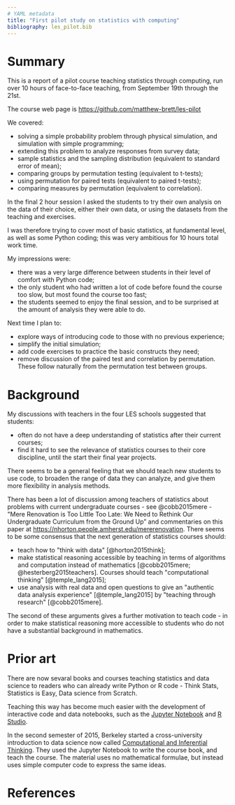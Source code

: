 ```yaml
---
# YAML metadata
title: "First pilot study on statistics with computing"
bibliography: les_pilot.bib
---
```


# Summary

This is a report of a pilot course teaching statistics through computing, run
over 10 hours of face-to-face teaching, from September 19th through the 21st.

The course web page is https://github.com/matthew-brett/les-pilot

We covered:

* solving a simple probability problem through physical simulation, and
  simulation with simple programming;
* extending this problem to analyze responses from survey data;
* sample statistics and the sampling distribution (equivalent to standard
  error of mean);
* comparing groups by permutation testing (equivalent to t-tests);
* using permutation for paired tests (equivalent to paired t-tests);
* comparing measures by permutation (equivalent to correlation).

In the final 2 hour session I asked the students to try their own analysis on
the data of their choice, either their own data, or using the datasets from
the teaching and exercises.

I was therefore trying to cover most of basic statistics, at fundamental
level, as well as some Python coding; this was very ambitious for 10 hours
total work time.

My impressions were:

* there was a very large difference between students in their level of comfort
  with Python code;
* the only student who had written a lot of code before found the course too
  slow, but most found the course too fast;
* the students seemed to enjoy the final session, and to be surprised at the
  amount of analysis they were able to do.

Next time I plan to:

* explore ways of introducing code to those with no previous experience;
* simplify the initial simulation;
* add code exercises to practice the basic constructs they need;
* remove discussion of the paired test and correlation by permutation.  These
  follow naturally from the permutation test between groups.

# Background

My discussions with teachers in the four LES schools suggested that students:

* often do not have a deep understanding of statistics after their current
  courses;
* find it hard to see the relevance of statistics courses to their core
  discipline, until the start their final year projects.

There seems to be a general feeling that we should teach new students to use code, to broaden the range of data they can analyze, and give them more flexibility in analysis methods.

There has been a lot of discussion among teachers of statistics about problems
with current undergraduate courses - see @cobb2015mere - "Mere Renovation is
Too Little Too Late: We Need to Rethink Our Undergraduate Curriculum from the
Ground Up” and commentaries on this paper at
https://nhorton.people.amherst.edu/mererenovation.  There seems to be some
consensus that the next generation of statistics courses should:

* teach how to "think with data" [@horton2015think];
* make statistical reasoning accessible by teaching in terms of algorithms and
  computation instead of mathematics [@cobb2015mere; @hesterberg2015teachers].
  Courses should teach "computational thinking" [@temple_lang2015];
* use analysis with real data and open questions to give an "authentic data
  analysis experience" [@temple_lang2015] by "teaching through research"
  [@cobb2015mere].

The second of these arguments gives a further motivation to teach code - in
order to make statistical reasoning more accessible to students who do not
have a substantial background in mathematics.

# Prior art

There are now sevaral books and courses teaching statistics and data science
to readers who can already write Python or R code - Think Stats, Statistics is
Easy, Data science from Scratch.



Teaching this way has become much easier with the development of interactive
code and data notebooks, such as the [Jupyter Notebook](https://jupyter.org)
and [R Studio](https://www.rstudio.com).

In the second semester of 2015, Berkeley started a cross-university
introduction to data science now called [Computational and Inferential
Thinking](https://www.inferentialthinking.com). They used the Jupyter Notebook
to write the course book, and teach the course.  The material uses no
mathematical formulae, but instead uses simple computer code to express the
same ideas.

# References
